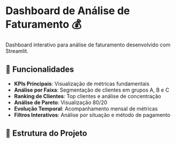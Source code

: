 # Dashboard de Análise de Faturamento 💰

Dashboard interativo para análise de faturamento desenvolvido com Streamlit.

## 🚀 Funcionalidades

- **KPIs Principais**: Visualização de métricas fundamentais
- **Análise por Faixa**: Segmentação de clientes em grupos A, B e C
- **Ranking de Clientes**: Top clientes e análise de concentração
- **Análise de Pareto**: Visualização 80/20
- **Evolução Temporal**: Acompanhamento mensal de métricas
- **Filtros Interativos**: Análise por situação e método de pagamento

## 📁 Estrutura do Projeto